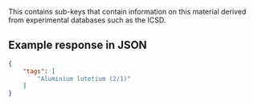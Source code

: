 This contains sub-keys that contain information on this material derived from experimental databases such as the ICSD.











## Example response in JSON

```json
{
    "tags": [
        "Aluminium lutetium (2/1)"
    ]
}
```

